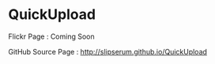 # QuickUpload

Flickr Page : Coming Soon

GitHub Source Page : http://slipserum.github.io/QuickUpload
